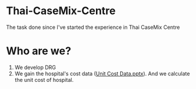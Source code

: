 # Thai-CaseMix-Centre
The task done since I've started the experience in Thai CaseMix Centre



# Who are we?
  1. We develop DRG
  2. We gain the hospital's cost data ([Unit Cost Data.pptx](https://github.com/PtkPlum/Thai-CaseMix-Centre/files/6983741/Unit.Cost.Data.pptx)). And we calculate the unit cost of hospital.

